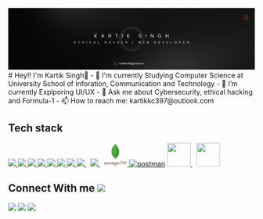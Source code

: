  <img src="https://github.com/kartikkc/kartikkc/blob/main/Kartik%20Singh.png?raw=true"/>
# Hey!! I'm Kartik Singh👋
- 📖 I'm currently Studying Computer Science at University School of Inforation, Communication and Technology
- 🌱 I’m currently Explporing UI/UX
- 💬 Ask me about Cybersecurity, ethical hacking and Formula-1
- 📫 How to reach me: kartikkc397@outlook.com

## Tech stack 
 <a href="https://www.java.com" target="_blank"> <img src="https://img.icons8.com/color/50/000000/c-plus-plus-logo.png"/> </a>
    <a href="https://reactjs.org/" target="_blank"> <img src="https://img.icons8.com/color/48/000000/react-native.png"/> </a>
    <a href="https://developer.mozilla.org/en-US/docs/Web/JavaScript" target="_blank"> <img src="https://img.icons8.com/color/48/000000/javascript.png"/> </a> 
    <a href="https://www.w3.org/html/" target="_blank"> <img src="https://img.icons8.com/color/48/000000/html-5.png"/> </a> 
    <a href="https://www.w3schools.com/css/" target="_blank"> <img src="https://img.icons8.com/color/48/000000/css3.png"/> </a> 
    <a href="https://getbootstrap.com" target="_blank"> <img src="https://img.icons8.com/color/48/000000/bootstrap.png"/> </a> 
    <a href="https://www.python.org" target="_blank"> <img src="https://img.icons8.com/color/48/000000/python.png"/> </a> 
    <a style="padding-right:8px;" href="https://nodejs.org" target="_blank"> <img src="https://img.icons8.com/color/48/000000/nodejs.png"/> </a> 
    <a style="padding-right:8px;" href="https://www.mysql.com/" target="_blank"> <img src="https://img.icons8.com/fluent/50/000000/mysql-logo.png"/> </a>
    <a href="https://www.mongodb.com/" target="_blank"> <img src="https://raw.githubusercontent.com/devicons/devicon/master/icons/mongodb/mongodb-original-wordmark.svg" alt="mongodb" width="48" height="48"/> </a> 
    <a href="https://postman.com" target="_blank"> <img src="https://www.vectorlogo.zone/logos/getpostman/getpostman-icon.svg" alt="postman" width="45" height="45"/></a>
    <a style="padding-right:8px;" href="https://www.mysql.com/" target="_blank"> <img src="https://img.icons8.com/color/256/linux--v1.png" width="48" height="48"/> </a>
    <a style="padding-right:8px;" href="https://www.mysql.com/" target="_blank"> <img src="https://img.icons8.com/color/256/ubuntu--v1.png" width="48" height="48"/> </a>
</p>

## Connect With me <img src = "https://raw.githubusercontent.com/ShahriarShafin/ShahriarShafin/main/Assets/handshake.gif" height="30px"/>

<a href = "https://www.linkedin.com/in/kartikkc397/"><img src="https://img.icons8.com/fluent/48/000000/linkedin.png"/></a>
<a href = "https://twitter.com/kartikkc_397"><img src="https://img.icons8.com/fluent/48/000000/twitter.png"/></a>
<a href = "https://www.instagram.com/kartikkc397/"><img src="https://img.icons8.com/fluent/48/000000/instagram-new.png"/></a>
